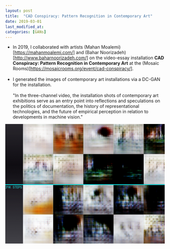```yaml
---
layout: post
title:  "CAD Conspiracy: Pattern Recognition in Contemporary Art"
date: 2019-03-01
last_modified_at:
categories: [GANs]
---
```


* In 2019, I collaborated with artists (Mahan Moalemi)[https://mahanmoalemi.com/] and (Bahar Noorizadeh)[http://www.baharnoorizadeh.com/] on the video-essay installation **CAD Conspiracy: Pattern Recognition in Contemporary Art** at the (Mosaic Rooms)[https://mosaicrooms.org/event/cad-conspiracy/].
<br/><br/>
* I generated the images of contemporary art installations via a DC-GAN for the installation.
<br/><br/>
"In the three-channel video, the installation shots of contemporary art exhibitions serve as an entry point into reflections and speculations on the politics of documentation, the history of representational technologies, and the future of empirical perception in relation to developments in machine vision."

![CAD Conspiracy](/assets/images/cad.jpg)
